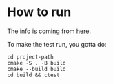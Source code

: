 # How to run 
The info is coming from [here](https://google.github.io/googletest/quickstart-cmake.html). 

To make the test run, you gotta do:

```
cd project-path
cmake -S . -B build
cmake --build build
cd build && ctest
```